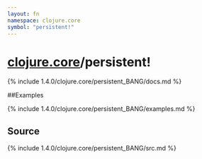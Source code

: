 ```yaml
---
layout: fn
namespace: clojure.core
symbol: "persistent!"
---
```


# [clojure.core](../)/persistent!

{% include 1.4.0/clojure.core/persistent_BANG/docs.md %}

##Examples

{% include 1.4.0/clojure.core/persistent_BANG/examples.md %}
## Source
{% include 1.4.0/clojure.core/persistent_BANG/src.md %}

